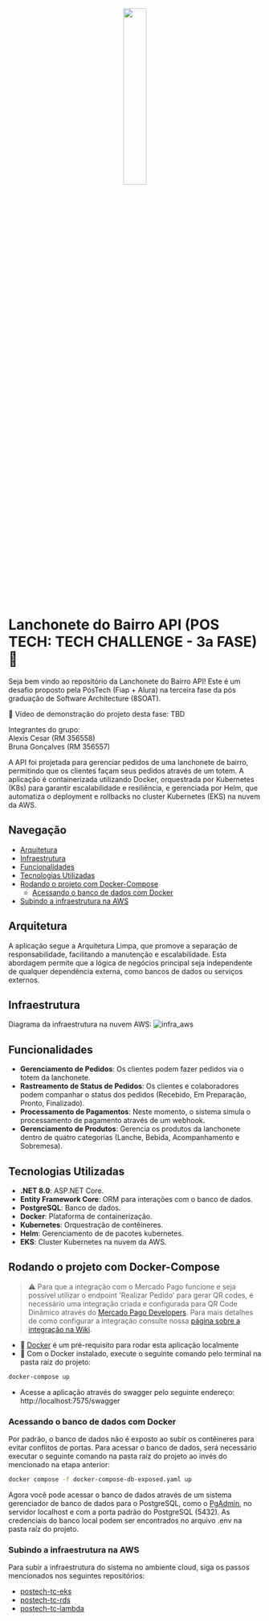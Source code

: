 <div align="center">
<img src="https://github.com/user-attachments/assets/208a0ebb-ca7c-4b0b-9f68-0b35050a9880" width="30%" />
</div>

# Lanchonete do Bairro API (POS TECH: TECH CHALLENGE - 3a FASE)🚀

Seja bem vindo ao repositório da Lanchonete do Bairro API! Este é um desafio proposto pela PósTech (Fiap + Alura) na terceira fase da pós graduação de Software Architecture (8SOAT).

📼 Vídeo de demonstração do projeto desta fase: TBD

Integrantes do grupo:<br>
Alexis Cesar (RM 356558)<br>
Bruna Gonçalves (RM 356557)

A API foi projetada para gerenciar pedidos de uma lanchonete de bairro, permitindo que os clientes façam seus pedidos através de um totem. A aplicação é containerizada utilizando Docker, orquestrada por Kubernetes (K8s) para garantir escalabilidade e resiliência, e gerenciada por Helm, que automatiza o deployment e rollbacks no cluster Kubernetes (EKS) na nuvem da AWS.

## Navegação
- [Arquitetura](#arquitetura)
- [Infraestrutura](#infraestrutura)
- [Funcionalidades](#funcionalidades)
- [Tecnologias Utilizadas](#tecnologias-utilizadas)
- [Rodando o projeto com Docker-Compose](#rodando-o-projeto-com-docker-compose)
  - [Acessando o banco de dados com Docker](#acessando-o-banco-de-dados-com-docker)
- [Subindo a infraestrutura na AWS](#subindo-a-infraestrutura-na-aws)

## Arquitetura

A aplicação segue a Arquitetura Limpa, que promove a separação de responsabilidade, facilitando a manutenção e escalabilidade. Esta abordagem permite que a lógica de negócios principal seja independente de qualquer dependência externa, como bancos de dados ou serviços externos.

## Infraestrutura

Diagrama da infraestrutura na nuvem AWS:
![infra_aws](https://github.com/user-attachments/assets/08a2440c-1819-4eb5-ab13-787836c0c20b)

## Funcionalidades
 
- **Gerenciamento de Pedidos**: Os clientes podem fazer pedidos via o totem da lanchonete.
- **Rastreamento de Status de Pedidos**: Os clientes e colaboradores podem companhar o status dos pedidos (Recebido, Em Preparação, Pronto, Finalizado).
- **Processamento de Pagamentos**: Neste momento, o sistema simula o processamento de pagamento através de um webhook.
- **Gerenciamento de Produtos**: Gerencia os produtos da lanchonete dentro de quatro categorias (Lanche, Bebida, Acompanhamento e Sobremesa).

## Tecnologias Utilizadas
 
- **.NET 8.0**: ASP.NET Core.
- **Entity Framework Core**: ORM para interações com o banco de dados.
- **PostgreSQL**: Banco de dados.
- **Docker**: Plataforma de containerização.
- **Kubernetes**: Orquestração de contêineres.
- **Helm**: Gerenciamento de de pacotes kubernetes.
- **EKS**: Cluster Kubernetes na nuvem da AWS.

## Rodando o projeto com Docker-Compose
> ⚠ Para que a integração com o Mercado Pago funcione e seja possível utilizar o endpoint 'Realizar Pedido' para gerar QR codes, é necessário uma integração criada e configurada para QR Code Dinâmico através do [Mercado Pago Developers](https://www.mercadopago.com.br/developers/). Para mais detalhes de como configurar a integração consulte nossa [página sobre a integração na Wiki](https://github.com/AlexisCesar/postech-tech-challenges/wiki/Integra%C3%A7%C3%A3o-com-Mercado-Pago).
- 🐳 [Docker](https://www.docker.com/get-started) é um pré-requisito para rodar esta aplicação localmente
- 📜 Com o Docker instalado, execute o seguinte comando pelo terminal na pasta raíz do projeto:

```bash
docker-compose up
```
- Acesse a aplicação através do swagger pelo seguinte endereço: http://localhost:7575/swagger
  
### Acessando o banco de dados com Docker

Por padrão, o banco de dados não é exposto ao subir os contêineres para evitar conflitos de portas. Para acessar o banco de dados, será necessário executar o seguinte comando na pasta raíz do projeto ao invés do mencionado na etapa anterior:

```bash
docker compose -f docker-compose-db-exposed.yaml up
```
Agora você pode acessar o banco de dados através de um sistema gerenciador de banco de dados para o PostgreSQL, como o [PgAdmin](https://www.pgadmin.org/download/), no servidor localhost e com a porta padrão do PostgreSQL (5432). As credenciais do banco local podem ser encontrados no arquivo .env na pasta raíz do projeto.

### Subindo a infraestrutura na AWS
Para subir a infraestrutura do sistema no ambiente cloud, siga os passos mencionados nos seguintes repositórios:
- [postech-tc-eks](https://github.com/AlexisCesar/postech-tc-eks)
- [postech-tc-rds](https://github.com/AlexisCesar/postech-tc-rds)
- [postech-tc-lambda](https://github.com/AlexisCesar/postech-tc-lambda)
